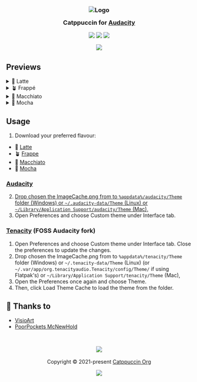 <h3 align="center">
	<img src="https://raw.githubusercontent.com/catppuccin/catppuccin/main/assets/logos/exports/1544x1544_circle.png" width="100" alt="Logo"/><br/>
	<img src="https://raw.githubusercontent.com/catppuccin/catppuccin/main/assets/misc/transparent.png" height="30" width="0px"/>
	Catppuccin for <a href="https://www.audacityteam.org/">Audacity</a>
	<img src="https://raw.githubusercontent.com/catppuccin/catppuccin/main/assets/misc/transparent.png" height="30" width="0px"/>
</h3>

<p align="center">
	<a href="https://github.com/catppuccin/template/stargazers"><img src="https://img.shields.io/github/stars/catppuccin/template?colorA=363a4f&colorB=b7bdf8&style=for-the-badge"></a>
	<a href="https://github.com/catppuccin/template/issues"><img src="https://img.shields.io/github/issues/catppuccin/template?colorA=363a4f&colorB=f5a97f&style=for-the-badge"></a>
	<a href="https://github.com/catppuccin/template/contributors"><img src="https://img.shields.io/github/contributors/catppuccin/template?colorA=363a4f&colorB=a6da95&style=for-the-badge"></a>
</p>

<p align="center">
	<img src="https://github.com/PoorPocketsMcNewHold/audacity/blob/main/assets/image.png?raw=true"/>
</p>

## Previews

<details>
<summary>🌻 Latte</summary>
<img src="https://raw.githubusercontent.com/catppuccin/catppuccin/main/assets/previews/latte.webp"/>
</details>
<details>
<summary>🪴 Frappé</summary>
<img src="https://github.com/PoorPocketsMcNewHold/audacity/blob/main/assets/image.png?raw=true"/>
</details>
<details>
<summary>🌺 Macchiato</summary>
<img src="https://raw.githubusercontent.com/catppuccin/catppuccin/main/assets/previews/macchiato.webp"/>
</details>
<details>
<summary>🌿 Mocha</summary>
<img src="https://raw.githubusercontent.com/catppuccin/catppuccin/main/assets/previews/mocha.webp"/>
</details>

## Usage

1. Download your preferred flavour:
- 🌻 [Latte](./themes/Latte/ImageCache.png?raw=1)
- 🪴 [Frappe](./themes/Frappe/ImageCache.png?raw=1)
- 🌺 [Macchiato](./theme/Macchiato/ImageCache.png?raw=1)
- 🌿 [Mocha](./theme/Mocha/ImageCache.png?raw=1)
 <!-- And the secret not-that-official OLED variant in - 🌷 [OLED](./theme/OLED/ImageCache.png?raw=1") -->
### <a href="https://www.audacityteam.org/">Audacity</a>

2. [Drop chosen the ImageCache.png from to `%appdata%/audacity/Theme` folder (Windows) or `~/.audacity-data/Theme` (Linux) or `~/Library/Application Support/audacity/Theme` (Mac),](https://support.audacityteam.org/basics/customizing-audacity/using-themes)
3. Open Preferences and choose Custom theme under Interface tab.

### <a href="https://tenacityaudio.org/">Tenacity</a> (FOSS Audacity fork)

1. Open Preferences and choose Custom theme under Interface tab. Close the preferences to update the changes.
2. Drop chosen the ImageCache.png from to `%appdata%/tenacity/Theme` folder (Windows) or `~/.tenacity-data/Theme` (Linux) (or `~/.var/app/org.tenacityaudio.Tenacity/config/Theme/` if using Flatpak's) or `~/Library/Application Support/tenacity/Theme` (Mac),
3. Open the Preferences once again and choose Theme.
4. Then, click Load Theme Cache to load the theme from the folder.

## 💝 Thanks to

- [VisioArt](https://github.com/visoart/audacity-themes)
- [PoorPockets McNewHold](https://github.com/PoorPocketsMcNewHold)

&nbsp;

<p align="center">
	<img src="https://raw.githubusercontent.com/catppuccin/catppuccin/main/assets/footers/gray0_ctp_on_line.svg?sanitize=true" />
</p>

<p align="center">
	Copyright &copy; 2021-present <a href="https://github.com/catppuccin" target="_blank">Catppuccin Org</a>
</p>

<p align="center">
	<a href="https://github.com/catppuccin/catppuccin/blob/main/LICENSE"><img src="https://img.shields.io/static/v1.svg?style=for-the-badge&label=License&message=MIT&logoColor=d9e0ee&colorA=363a4f&colorB=b7bdf8"/></a>
</p>
